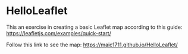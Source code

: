 # HelloLeaflet

This an exercise in creating a basic Leaflet map according to this guide: https://leafletjs.com/examples/quick-start/

Follow this link to see the map: https://maic1711.github.io/HelloLeaflet/
